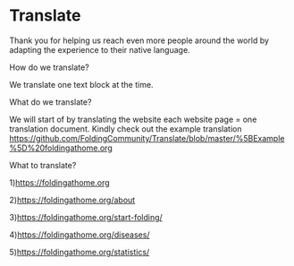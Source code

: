 # Translate

Thank you for helping us reach even more people around the world by adapting the experience to their native language.


How do we translate?

We translate one text block at the time.

What do we translate?

We will start of by translating the website each website page = one translation document.
Kindly check out the example translation https://github.com/FoldingCommunity/Translate/blob/master/%5BExample%5D%20foldingathome.org


What to translate?

1)https://foldingathome.org

2)https://foldingathome.org/about

3)https://foldingathome.org/start-folding/

4)https://foldingathome.org/diseases/

5)https://foldingathome.org/statistics/



